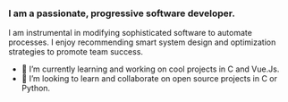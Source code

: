 ### I am a passionate, progressive software developer.
I am instrumental in modifying sophisticated software to automate processes. I enjoy recommending smart system design and optimization strategies to promote team success.

- 🔭 I’m currently learning and working on cool projects in C and Vue.Js. 
- 👯 I’m looking to learn and collaborate on open source projects in C or Python.
